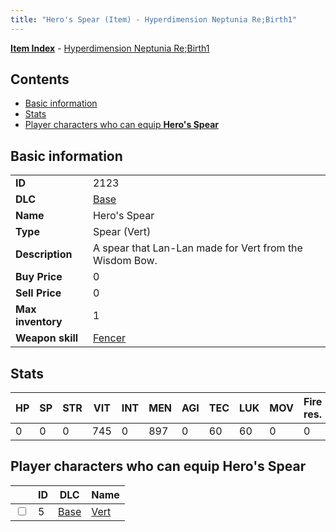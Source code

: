 ```yaml
---
title: "Hero's Spear (Item) - Hyperdimension Neptunia Re;Birth1"
---
```


[**Item Index**](/neptunia/rb1/item/index.html) - [Hyperdimension Neptunia Re;Birth1](/neptunia/rb1)

## Contents

- [Basic information](#basic-information)
- [Stats](#stats)
- [Player characters who can equip **Hero's Spear**](#player-characters-who-can-equip-heros-spear)

## Basic information

|   |   |
| -- | -- |
| **ID** | 2123 |
| **DLC** | [Base](/neptunia/rb1/dlc/1-base.html) |
| **Name** | Hero's Spear |
| **Type** | Spear (Vert) |
| **Description** | A spear that Lan-Lan made for Vert from the Wisdom Bow. |
| **Buy Price** | 0 |
| **Sell Price** | 0 |
| **Max inventory** | 1 |
| **Weapon skill** | [Fencer](/neptunia/rb1/skill/1-802-fencer.html) |

## Stats

| HP | SP | STR | VIT | INT | MEN | AGI | TEC | LUK | MOV | Fire res. | Ice res. | Wind res. | Lightning res. |
| -- | -- | --- | --- | --- | --- | --- | --- | --- | --- | --------- | -------- | --------- | -------------- |
| 0 | 0 | 0 | 745 | 0 | 897 | 0 | 60 | 60 | 0 | 0 | 0 | 0 | 0 |

## Player characters who can equip **Hero's Spear**

|    | ID | DLC | Name |
| -- | -- | --- | ---- |
| <input type="checkbox" id="rb1-player-1-5" class="trackbox" /> | 5 | [Base](/neptunia/rb1/dlc/1-base.html) | [Vert](/neptunia/rb1/player/1-5-vert.html) |